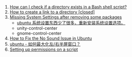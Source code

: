 1. [How can I check if a directory exists in a Bash shell script?](https://stackoverflow.com/questions/59838/how-can-i-check-if-a-directory-exists-in-a-bash-shell-script)
2. [How to create a link to a directory [closed]](https://stackoverflow.com/questions/9587445/how-to-create-a-link-to-a-directory)
3. [Missing System Settings after removing some packages](https://askubuntu.com/questions/453440/missing-system-settings-after-removing-some-packages)
    * [ubuntu 系统设置东西少了很多，重新安装系统设置选项。](https://blog.csdn.net/hanshileiai/article/details/45868577)
    * unity-control-center
    * gnome-control-center
4. [How to Fix the No Sound Issue in Ubuntu](https://www.maketecheasier.com/fix-no-sound-issue-ubuntu/)
5. [ubuntu - 如何最大化左/右半屏窗口？ ](https://www.coder.work/article/4057137)
6. [Setting up permissions on a script](https://bash.cyberciti.biz/guide/Setting_up_permissions_on_a_script)






